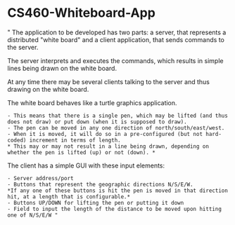 # CS460-Whiteboard-App
" 	The application to be developed has two parts: a server, that represents a distributed "white board" and a client application, that sends commands to the server.

The server interprets and executes the commands, which results in simple lines being drawn on the white board.

At any time there may be several clients talking to the server and thus drawing on the white board.

The white board behaves like a turtle graphics application.

	- This means that there is a single pen, which may be lifted (and thus does not draw) or put down (when it is supposed to draw).
	- The pen can be moved in any one direction of north/south/east/west.
	- When it is moved, it will do so in a pre-configured (but not hard-coded) increment in terms of length.
	* This may or may not result in a line being drawn, depending on whether the pen is lifted (up) or not (down). *
	
The client has a simple GUI with these input elements:

	- Server address/port
	- Buttons that represent the geographic directions N/S/E/W.
	*If any one of these buttons is hit the pen is moved in that direction hit, at a length that is configurable.*
	- Buttons UP/DOWN for lifting the pen or putting it down
	- Field to input the length of the distance to be moved upon hitting one of N/S/E/W "
